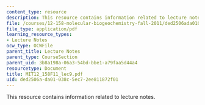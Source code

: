 ```yaml
---
content_type: resource
description: This resource contains information related to lecture notes.
file: /courses/12-158-molecular-biogeochemistry-fall-2011/ded2506ada01038c5ec72ee811872f01_MIT12_158F11_lec9.pdf
file_type: application/pdf
learning_resource_types:
- Lecture Notes
ocw_type: OCWFile
parent_title: Lecture Notes
parent_type: CourseSection
parent_uid: 3b8a198a-06a3-54bd-bbe1-a79faa5d44a4
resourcetype: Document
title: MIT12_158F11_lec9.pdf
uid: ded2506a-da01-038c-5ec7-2ee811872f01
---
```

This resource contains information related to lecture notes.

